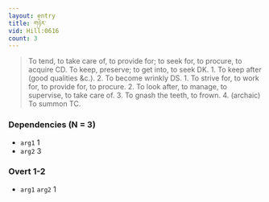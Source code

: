 ```yaml
---
layout: entry
title: གཉེར་
vid: Hill:0616
count: 3
---
```

> To tend, to take care of, to provide for; to seek for, to procure, to acquire CD\. To keep, preserve; to get into, to seek DK\. 1\. To keep after (good qualities &c\.)\. 2\. To become wrinkly DS\. 1\. To strive for, to work for, to provide for, to procure\. 2\. To look after, to manage, to supervise, to take care of\. 3\. To gnash the teeth, to frown\. 4\. (archaic) To summon TC\.


### Dependencies (N = 3)
* `arg1` 1
* `arg2` 3


### Overt 1-2
* `arg1` `arg2` 1

